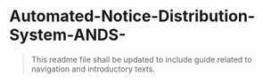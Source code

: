 # Automated-Notice-Distribution-System-ANDS-
> This readme file shall be updated to include guide related to navigation and introductory texts. 
